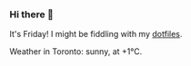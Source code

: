 ### Hi there :wave:

It's Friday! I might be fiddling with my [dotfiles](https://github.com/bewuethr/dotfiles).

Weather in Toronto: sunny, at +1°C.
